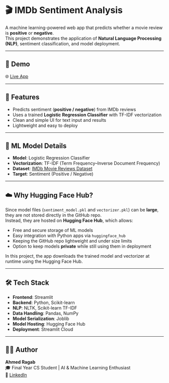 # 🎬 IMDb Sentiment Analysis

A machine learning-powered web app that predicts whether a movie review is **positive** or **negative**.  
This project demonstrates the application of **Natural Language Processing (NLP)**, sentiment classification, and model deployment.

---

## 🚀 Demo

🌐 [Live App](https://imdb-sentiment-analysis-jgnxtzby3uuwsimweuny3s.streamlit.app/)

---

## 📌 Features

- Predicts sentiment (**positive / negative**) from IMDb reviews  
- Uses a trained **Logistic Regression Classifier** with TF-IDF vectorization  
- Clean and simple UI for text input and results  
- Lightweight and easy to deploy  

---

## 🧠 ML Model Details

- **Model**: Logistic Regression Classifier  
- **Vectorization**: TF-IDF (Term Frequency–Inverse Document Frequency)  
- **Dataset**: [IMDb Movie Reviews Dataset](https://ai.stanford.edu/~amaas/data/sentiment/)  
- **Target**: Sentiment (Positive / Negative)  

---

## ☁️ Why Hugging Face Hub?

Since model files (`sentiment_model.pkl` and `vectorizer.pkl`) can be **large**, they are not stored directly in the GitHub repo.  
Instead, they are hosted on **Hugging Face Hub**, which allows:

- Free and secure storage of ML models  
- Easy integration with Python apps via `huggingface_hub`  
- Keeping the GitHub repo lightweight and under size limits  
- Option to keep models **private** while still using them in deployment  

In this project, the app downloads the trained model and vectorizer at runtime using the Hugging Face Hub.

---

## 🛠 Tech Stack

- **Frontend**: Streamlit  
- **Backend**: Python, Scikit-learn  
- **NLP**: NLTK, Scikit-learn TF-IDF  
- **Data Handling**: Pandas, NumPy  
- **Model Serialization**: Joblib  
- **Model Hosting**: Hugging Face Hub  
- **Deployment**: Streamlit Cloud  

---

## 🙋‍♂️ Author

**Ahmed Ragab**  
🎓 Final Year CS Student | AI & Machine Learning Enthusiast  
🔗 [LinkedIn](https://www.linkedin.com/in/ahmed-ragab-29a547218/)
